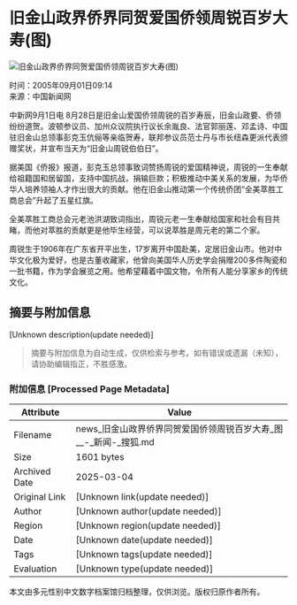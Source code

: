 # 旧金山政界侨界同贺爱国侨领周锐百岁大寿(图)

![旧金山政界侨界同贺爱国侨领周锐百岁大寿(图)](https://photocdn.sohu.com/20050901/Img226841067.jpg)

时间：2005年09月01日09:14  
来源：中国新闻网  

中新网9月1日电 8月28日是旧金山爱国侨领周锐的百岁寿辰，旧金山政要、侨领纷纷道贺。波顿参议员、加州众议院执行议长余胤良、法官郭丽莲、邓孟诗、中国驻旧金山总领事彭克玉伉俪等亲临贺寿，联邦参议员范士丹与市长纽森更派代表颁赠奖状，并宣布当天为“旧金山周锐伯伯日”。 

据美国《侨报》报道，彭克玉总领事致词赞扬周锐的爱国精神说，周锐的一生奉献给祖籍国和居留国，支持中国抗战，捐输巨款；积极推动中美关系的发展，为华侨华人培养领袖人才作出很大的贡献。他在旧金山推动第一个传统侨团“全美萃胜工商总会”升起了五星红旗。 

全美萃胜工商总会元老池洪湖致词指出，周锐元老一生奉献给国家和社会有目共睹，而他对萃胜的贡献更是他毕生经营，可以说萃胜是周元老的第二个家。 

周锐生于1906年在广东省开平出生，17岁离开中国赴美，定居旧金山市。他对中华文化极为爱好，也是古董收藏家，他曾向美国华人历史学会捐赠200多件陶瓷和一批书籍，作为学会展览之用。他希望藉着中国文物，令所有人能分享家乡的传统文化。
<!-- tcd_original_link http://news.sohu.com/20050901/n226841066.shtml -->


## 摘要与附加信息

<!-- tcd_abstract -->
[Unknown description(update needed)]
<!-- tcd_abstract_end -->

> 摘要与附加信息为自动生成，仅供检索与参考。如有错误或遗漏（未知），请协助编辑指正，不胜感激。

### 附加信息 [Processed Page Metadata]

| Attribute       | Value                                  |
|-----------------|----------------------------------------|
| Filename        | news_旧金山政界侨界同贺爱国侨领周锐百岁大寿_图__-_新闻-_搜狐.md                             |
| Size            | 1601 bytes                           |
| Archived Date   | 2025-03-04                             |
| Original Link   | [Unknown link(update needed)]                       |
| Author          | [Unknown author(update needed)]                               |
| Region          | [Unknown region(update needed)]                               |
| Date            | [Unknown date(update needed)]                                 |
| Tags            | [Unknown tags(update needed)]                                 |
| Evaluation            | [Unknown type(update needed)]                                 |
<!-- tcd_table_end -->

本文由多元性别中文数字档案馆归档整理，仅供浏览。版权归原作者所有。
